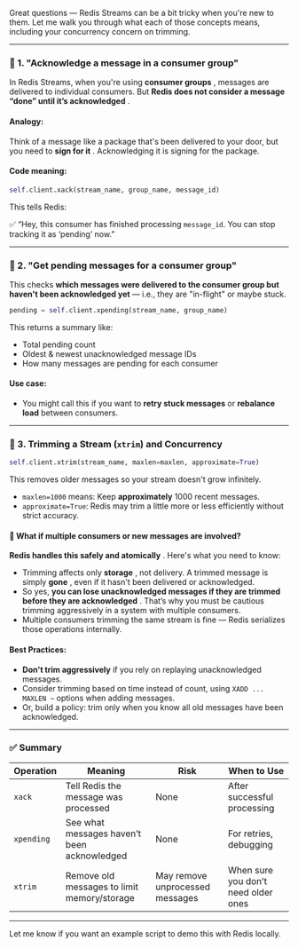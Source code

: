 Great questions — Redis Streams can be a bit tricky when you're new to them. Let me walk you through what each of those concepts means, including your concurrency concern on trimming.

---

### 🔹 1. **"Acknowledge a message in a consumer group"**

In Redis Streams, when you're using  **consumer groups** , messages are delivered to individual consumers. But  **Redis does not consider a message “done” until it’s acknowledged** .

#### Analogy:

Think of a message like a package that's been delivered to your door, but you need to  **sign for it** . Acknowledging it is signing for the package.

#### Code meaning:

```python
self.client.xack(stream_name, group_name, message_id)
```

This tells Redis:

✅ “Hey, this consumer has finished processing `message_id`. You can stop tracking it as ‘pending’ now.”

---

### 🔹 2. **"Get pending messages for a consumer group"**

This checks **which messages were delivered to the consumer group but haven't been acknowledged yet** — i.e., they are "in-flight" or maybe stuck.

```python
pending = self.client.xpending(stream_name, group_name)
```

This returns a summary like:

* Total pending count
* Oldest & newest unacknowledged message IDs
* How many messages are pending for each consumer

#### Use case:

* You might call this if you want to **retry stuck messages** or **rebalance load** between consumers.

---

### 🔹 3. **Trimming a Stream (`xtrim`) and Concurrency**

```python
self.client.xtrim(stream_name, maxlen=maxlen, approximate=True)
```

This removes older messages so your stream doesn't grow infinitely.

* `maxlen=1000` means: Keep **approximately** 1000 recent messages.
* `approximate=True`: Redis may trim a little more or less efficiently without strict accuracy.

#### 🔁 What if multiple consumers or new messages are involved?

 **Redis handles this safely and atomically** . Here's what you need to know:

* Trimming affects only  **storage** , not delivery. A trimmed message is simply  **gone** , even if it hasn't been delivered or acknowledged.
* So yes,  **you can lose unacknowledged messages if they are trimmed before they are acknowledged** . That’s why you must be cautious trimming aggressively in a system with multiple consumers.
* Multiple consumers trimming the same stream is fine — Redis serializes those operations internally.

#### Best Practices:

* **Don't trim aggressively** if you rely on replaying unacknowledged messages.
* Consider trimming based on time instead of count, using `XADD ... MAXLEN ~` options when adding messages.
* Or, build a policy: trim only when you know all old messages have been acknowledged.

---

### ✅ Summary

| Operation    | Meaning                                      | Risk                            | When to Use                          |
| ------------ | -------------------------------------------- | ------------------------------- | ------------------------------------ |
| `xack`     | Tell Redis the message was processed         | None                            | After successful processing          |
| `xpending` | See what messages haven’t been acknowledged | None                            | For retries, debugging               |
| `xtrim`    | Remove old messages to limit memory/storage  | May remove unprocessed messages | When sure you don’t need older ones |

---

Let me know if you want an example script to demo this with Redis locally.
